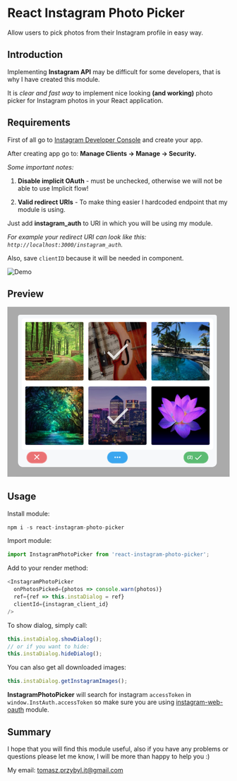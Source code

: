 ﻿# React Instagram Photo Picker

Allow users to pick photos from their Instagram profile in easy way.

## Introduction

Implementing **Instagram API** may be difficult for some developers, that is why I have created this module.

It is *clear and fast way* to implement nice looking **(and working)** photo picker for Instagram photos in your React application.


## Requirements

First of all go to [Instagram Developer Console](https://www.instagram.com/developer/) and create your app.

After creating app go to: **Manage Clients -> Manage -> Security.**

*Some important notes:*
1. **Disable implicit OAuth** - must be unchecked, otherwise we will not be able to use Implicit flow!

2. **Valid redirect URIs** - To make thing easier I hardcoded endpoint that my module is using.

Just add **instagram_auth** to URI in which you will be using my module.

*For example your redirect URI can look like this: `http://localhost:3000/instagram_auth`.*

Also, save `clientID` because it will be needed in component.

![Demo](https://raw.githubusercontent.com/venits/instagram-web-oauth/master/instauth.png)

## Preview

![Preview](https://raw.githubusercontent.com/venits/react-instagram-photo-picker/master/preview.png)

## Usage

Install module:
```js
npm i -s react-instagram-photo-picker
```
Import module:
```js
import InstagramPhotoPicker from 'react-instagram-photo-picker';
```
Add to your render method:
```js
<InstagramPhotoPicker
  onPhotosPicked={photos => console.warn(photos)}
  ref={ref => this.instaDialog = ref}
  clientId={instagram_client_id}
/>
```

To show dialog, simply call:
```js
this.instaDialog.showDialog();
// or if you want to hide:
this.instaDialog.hideDialog();
```
You can also get all downloaded images:
```js
this.instaDialog.getInstagramImages();
```

**InstagramPhotoPicker** will search for instagram `accessToken` in `window.InstAuth.accessToken` so make sure you are using [instagram-web-oauth](https://github.com/venits/instagram-web-oauth) module.


## Summary

I hope that you will find this module useful, also if you have any problems or questions please let me know, I will be more than happy to help you :)

My email: tomasz.przybyl.it@gmail.com

